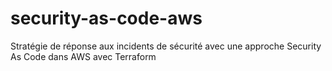 # security-as-code-aws
Stratégie de réponse aux incidents de sécurité avec une approche Security As Code dans AWS avec Terraform

